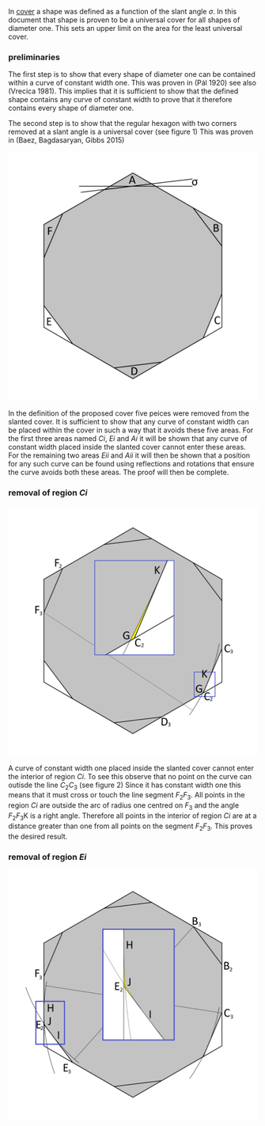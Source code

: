In [cover](cover.md) a shape was defined as a function of the slant angle _σ_. 
In this document that shape is proven to be a universal cover for all shapes of diameter one.
This sets an upper limit on the area for the least universal cover.

### preliminaries

The first step is to show that every shape of diameter one can be contained within a curve of constant width one.
This was proven in (Pál 1920) see also (Vrecica 1981). This implies that it is sufficient to show that the defined
shape contains any curve of constant width to prove that it therefore contains every shape of diameter one.

The second step is to show that the regular hexagon with two corners removed at a slant angle is a universal cover (see figure 1)
This was proven in (Baez, Bagdasaryan, Gibbs 2015)


![Figure 1](figures/fig1.png)

In the definition of the proposed cover five peices were removed from the slanted cover. It is sufficient to show 
that any curve of constant width can be placed within the cover in such a way that it avoids these five areas. 
For the first three areas named _Ci_, _Ei_ and _Ai_ it will be shown that any curve of constant width placed inside the 
slanted cover cannot enter these areas. For the remaining two areas _Eii_ and _Aii_ it will then be shown that a position 
for any such curve can be found using reflections and rotations that ensure the curve avoids both these areas. The proof
will then be complete.

### removal of region _Ci_

![Figure 2](figures/fig2.png)

A curve of constant width one placed inside the slanted cover cannot enter the interior of region _Ci_. To see this observe that no point on the curve can outisde the line _C_<sub>2</sub>_C_<sub>3</sub> (see figure 2) Since it has constant width one this means that it must cross or touch the line segment _F_<sub>2</sub>_F_<sub>3</sub>. All points in the region _Ci_ are outside the arc of radius one centred on _F_<sub>3</sub> and the angle _F_<sub>2</sub>_F_<sub>3</sub>K is a right angle. Therefore all points in the interior of region _Ci_ are at a distance greater than one from all points on the segment _F_<sub>2</sub>_F_<sub>3</sub>. This proves the desired result.

### removal of region _Ei_

![Figure 3](figures/fig3.png)



